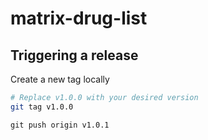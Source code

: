 # matrix-drug-list

## Triggering a release

Create a new tag locally

```bash
# Replace v1.0.0 with your desired version
git tag v1.0.0
```

```
git push origin v1.0.1
```